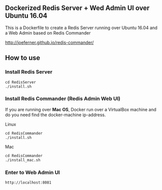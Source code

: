 ## Dockerized Redis Server + Wed Admin UI over Ubuntu 16.04

This is a Dockerfile to create a Redis Server running over Ubuntu 16.04 and a Web Admin based on Redis Commander

http://joeferner.github.io/redis-commander/


## How to use

### Install Redis Server
	
	cd RedisServer
	./install.sh


### Install Redis Commander (Redis Admin Web UI)

If you are running over **Mac OS**, Docker run over a VirtualBox machine and do you need find the docker-machine ip-address.

Linux

	cd RedisCommander
	./install.sh


Mac

	cd RedisCommander
	./install_mac.sh


### Enter to Web Admin UI
  
	http://localhost:8081


